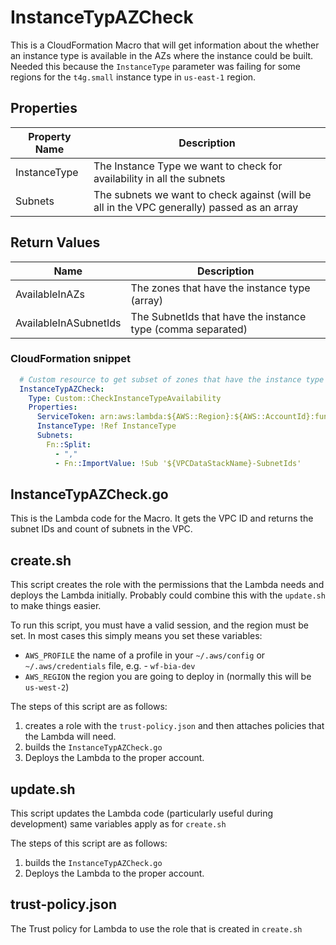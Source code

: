# InstanceTypAZCheck

This is a CloudFormation Macro that will get information about the whether an instance type is available in the AZs
where the instance could be built. Needed this because the `InstanceType` parameter was failing for some regions for the
`t4g.small` instance type in `us-east-1` region.

## Properties

| Property Name | Description                                                                                |
|---------------|--------------------------------------------------------------------------------------------|
| InstanceType  | The Instance Type we want to check for availability in all the subnets                     |  
| Subnets       | The subnets we want to check against (will be all in the VPC generally) passed as an array |

## Return Values

| Name                  | Description                                                 |
|-----------------------|-------------------------------------------------------------|
| AvailableInAZs        | The zones that have the instance type (array)               |
| AvailableInASubnetIds | The SubnetIds that have the instance type (comma separated) |

### CloudFormation snippet

```yaml
  # Custom resource to get subset of zones that have the instance type available
  InstanceTypAZCheck:
    Type: Custom::CheckInstanceTypeAvailability
    Properties:
      ServiceToken: arn:aws:lambda:${AWS::Region}:${AWS::AccountId}:function:InstanceTypAZCheck
      InstanceType: !Ref InstanceType
      Subnets:
        Fn::Split:
          - ","
          - Fn::ImportValue: !Sub '${VPCDataStackName}-SubnetIds' 
```

## InstanceTypAZCheck.go

This is the Lambda code for the Macro. It gets the VPC ID and returns the subnet IDs and count of subnets in the VPC.

## create.sh

This script creates the role with the permissions that the Lambda needs and deploys the Lambda initially. Probably could
combine this with the `update.sh` to make things easier.

To run this script, you must have a valid session, and the region must be set. In most cases this simply means you set
these variables:

- `AWS_PROFILE` the name of a profile in your `~/.aws/config` or `~/.aws/credentials` file, e.g. - `wf-bia-dev`
- `AWS_REGION` the region you are going to deploy in (normally this will be `us-west-2`)

The steps of this script are as follows:

1. creates a role with the `trust-policy.json` and then attaches policies that the Lambda will need.
1. builds the `InstanceTypAZCheck.go`
1. Deploys the Lambda to the proper account.

## update.sh

This script updates the Lambda code (particularly useful during development) same variables apply as for `create.sh`

The steps of this script are as follows:

1. builds the `InstanceTypAZCheck.go`
1. Deploys the Lambda to the proper account.

## trust-policy.json

The Trust policy for Lambda to use the role that is created in `create.sh`